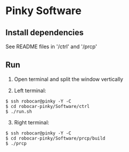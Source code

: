Pinky Software
=======

## Install dependencies

See README files in '/ctrl' and '/prcp'

## Run

1. Open terminal and split the window vertically

2. Left terminal:
```
$ ssh robocar@pinky -Y -C
$ cd robocar-pinky/Software/ctrl
$ ./run.sh
```

3. Right terminal:
```
$ ssh robocar@pinky -Y -C
$ cd robocar-pinky/Software/prcp/build
$ ./prcp
```
